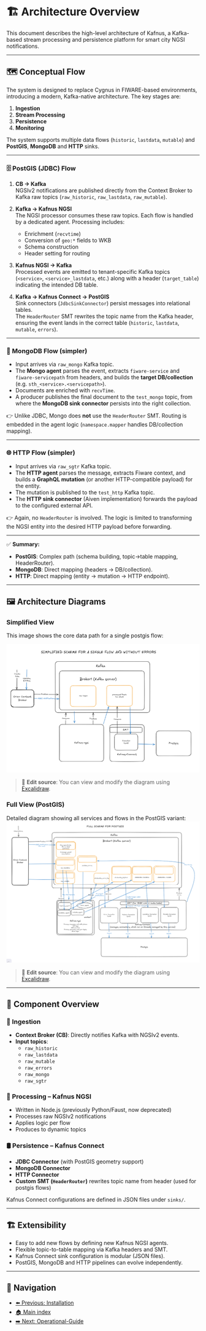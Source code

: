 # 🏗️ Architecture Overview

This document describes the high-level architecture of Kafnus, a Kafka-based stream processing and persistence platform for smart city NGSI notifications.

---

## 🗺️ Conceptual Flow

The system is designed to replace Cygnus in FIWARE-based environments, introducing a modern, Kafka-native architecture. The key stages are:

1. **Ingestion**
2. **Stream Processing**
3. **Persistence**
4. **Monitoring**

The system supports multiple data flows (`historic`, `lastdata`, `mutable`) and **PostGIS**, **MongoDB** and **HTTP** sinks.

---

### 🗄️ PostGIS (JDBC) Flow

1. **CB → Kafka**  
   NGSIv2 notifications are published directly from the Context Broker to Kafka raw topics (`raw_historic`, `raw_lastdata`, `raw_mutable`).

2. **Kafka → Kafnus NGSI**  
   The NGSI processor consumes these raw topics. Each flow is handled by a dedicated agent. Processing includes:
   - Enrichment (`recvtime`)
   - Conversion of `geo:*` fields to WKB
   - Schema construction
   - Header setting for routing

3. **Kafnus NGSI → Kafka**  
   Processed events are emitted to tenant-specific Kafka topics (`<service>`, `<service>_lastdata`, etc.) along with a header (`target_table`) indicating the intended DB table.

4. **Kafka → Kafnus Connect → PostGIS**  
   Sink connectors (`JdbcSinkConnector`) persist messages into relational tables.  
   The `HeaderRouter` SMT rewrites the topic name from the Kafka header, ensuring the event lands in the correct table
   (`historic`, `lastdata`, `mutable`, `errors`).

---

### 🍃 MongoDB Flow (simpler)

- Input arrives via `raw_mongo` Kafka topic.  
- The **Mongo agent** parses the event, extracts `fiware-service` and `fiware-servicepath` from headers, and builds the **target DB/collection** (e.g. `sth_<service>.<servicepath>`).  
- Documents are enriched with `recvTime`.  
- A producer publishes the final document to the `test_mongo` topic, from where the **MongoDB sink connector** persists into the right collection.

👉 Unlike JDBC, Mongo does **not** use the `HeaderRouter` SMT. Routing is embedded in the agent logic
(`namespace.mapper` handles DB/collection mapping).

---

### 🌐 HTTP Flow (simpler)

- Input arrives via `raw_sgtr` Kafka topic.  
- The **HTTP agent** parses the message, extracts Fiware context, and builds a **GraphQL mutation** (or another HTTP-compatible payload) for the entity.  
- The mutation is published to the `test_http` Kafka topic.  
- The **HTTP sink connector** (Aiven implementation) forwards the payload to the configured external API.

👉 Again, no `HeaderRouter` is involved. The logic is limited to transforming the NGSI entity into the desired HTTP
payload before forwarding.

---

✅ **Summary:**  
- **PostGIS**: Complex path (schema building, topic→table mapping, HeaderRouter).  
- **MongoDB**: Direct mapping (headers → DB/collection).  
- **HTTP**: Direct mapping (entity → mutation → HTTP endpoint).  

---

## 🖼️ Architecture Diagrams

### Simplified View

This image shows the core data path for a single postgis flow:

![Simplified Architecture](../doc/images/SimplifiedSchema.png)

> 📝 **Edit source**: You can view and modify the diagram using [Excalidraw](https://excalidraw.com/#room=e06782c4fdd1d900246a,f_sdKK90w0FsFWKnDWsYmw).


### Full View (PostGIS)

Detailed diagram showing all services and flows in the PostGIS variant:
![Full Architecture](../doc/images/FullSchema.png)

> 📝 **Edit source**: You can view and modify the diagram using [Excalidraw](https://excalidraw.com/#room=e06782c4fdd1d900246a,f_sdKK90w0FsFWKnDWsYmw).


---

## 🧩 Component Overview

### 🚪 Ingestion

- **Context Broker (CB)**: Directly notifies Kafka with NGSIv2 events.
- **Input topics**: 
   - `raw_historic`
   - `raw_lastdata`
   - `raw_mutable`
   - `raw_errors`
   - `raw_mongo`
   - `raw_sgtr`

### 🧠 Processing – Kafnus NGSI

- Written in Node.js (previously Python/Faust, now deprecated)
- Processes raw NGSIv2 notifications
- Applies logic per flow
- Produces to dynamic topics

### 🛢️ Persistence – Kafnus Connect

- **JDBC Connector** (with PostGIS geometry support)
- **MongoDB Connector**
- **HTTP Connector**
- **Custom SMT (`HeaderRouter`)** rewrites topic name from header (used for postgis flows)

Kafnus Connect configurations are defined in JSON files under `sinks/`.

---

## 🏗️ Extensibility

- Easy to add new flows by defining new Kafnus NGSI agents.
- Flexible topic-to-table mapping via Kafka headers and SMT.
- Kafnus Connect sink configuration is modular (JSON files).
- PostGIS, MongoDB and HTTP pipelines can evolve independently.

---

## 🧭 Navigation

- [⬅️ Previous: Installation](/doc/01_installation.md)
- [🏠 Main index](../README.md#documentation)
- [➡️ Next: Operational-Guide](/doc/03_operational_guide.md)